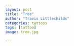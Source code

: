 ```yaml
---
layout: post
title: "Tree"
author: "Travis Littlechilds"
categories: tattoos
tags: [tattoo]
image: tree.jpg

---
```

